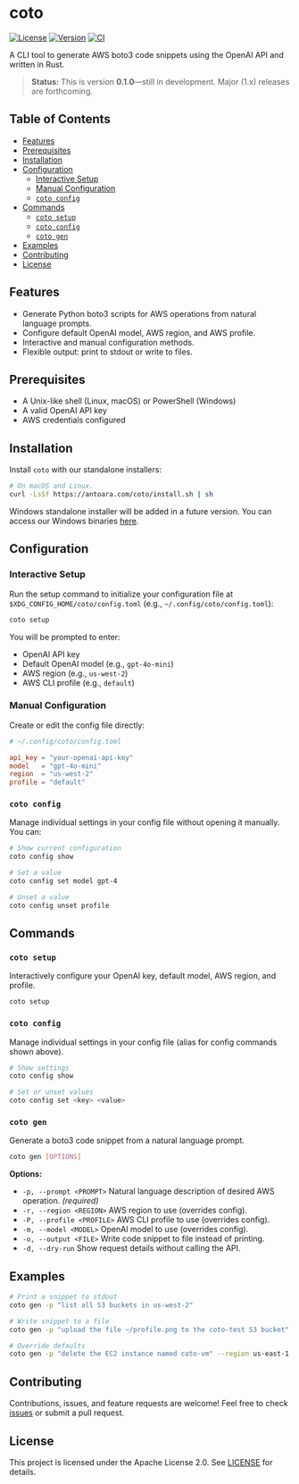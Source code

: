 # coto

[![License](https://img.shields.io/badge/license-Apache_2.0-blue.svg)](LICENSE)
[![Version](https://img.shields.io/github/v/release/arandito/coto)](https://github.com/arandito/coto/releases)
[![CI](https://github.com/arandito/coto/actions/workflows/build.yml/badge.svg)](https://github.com/arandito/coto/actions)

A CLI tool to generate AWS boto3 code snippets using the OpenAI API and written in Rust.

> **Status:** This is version **0.1.0**—still in development. Major (1.x) releases are forthcoming.

## Table of Contents

- [Features](#features)
- [Prerequisites](#prerequisites)
- [Installation](#installation)
- [Configuration](#configuration)
  - [Interactive Setup](#interactive-setup)
  - [Manual Configuration](#manual-configuration)
  - [`coto config`](#coto-config)
- [Commands](#commands)
  - [`coto setup`](#coto-setup)
  - [`coto config`](#coto-config)
  - [`coto gen`](#coto-gen)
- [Examples](#examples)
- [Contributing](#contributing)
- [License](#license)

## Features

- Generate Python boto3 scripts for AWS operations from natural language prompts.
- Configure default OpenAI model, AWS region, and AWS profile.
- Interactive and manual configuration methods.
- Flexible output: print to stdout or write to files.

## Prerequisites

- A Unix-like shell (Linux, macOS) or PowerShell (Windows)
- A valid OpenAI API key
- AWS credentials configured

## Installation

Install `coto` with our standalone installers:

```bash
# On macOS and Linux.
curl -LsSf https://antoara.com/coto/install.sh | sh
```

Windows standalone installer will be added in a future version. You can access our Windows binaries [here](https://github.com/arandito/coto/releases).

## Configuration

### Interactive Setup

Run the setup command to initialize your configuration file at `$XDG_CONFIG_HOME/coto/config.toml` (e.g., `~/.config/coto/config.toml`):

```bash
coto setup
```

You will be prompted to enter:

- OpenAI API key
- Default OpenAI model (e.g., `gpt-4o-mini`)
- AWS region (e.g., `us-west-2`)
- AWS CLI profile (e.g., `default`)

### Manual Configuration

Create or edit the config file directly:

```toml
# ~/.config/coto/config.toml

api_key = "your-openai-api-key"
model   = "gpt-4o-mini"
region  = "us-west-2"
profile = "default"
```

### `coto config`

Manage individual settings in your config file without opening it manually. You can:

```bash
# Show current configuration
coto config show

# Set a value
coto config set model gpt-4

# Unset a value
coto config unset profile
```

## Commands

### `coto setup`

Interactively configure your OpenAI key, default model, AWS region, and profile.

```bash
coto setup
```

### `coto config`

Manage individual settings in your config file (alias for config commands shown above).

```bash
# Show settings
coto config show

# Set or unset values
coto config set <key> <value>
```

### `coto gen`

Generate a boto3 code snippet from a natural language prompt.

```bash
coto gen [OPTIONS]
```

**Options:**

- `-p, --prompt <PROMPT>` Natural language description of desired AWS operation. _(required)_
- `-r, --region <REGION>` AWS region to use (overrides config).
- `-P, --profile <PROFILE>` AWS CLI profile to use (overrides config).
- `-m, --model <MODEL>` OpenAI model to use (overrides config).
- `-o, --output <FILE>` Write code snippet to file instead of printing.
- `-d, --dry-run` Show request details without calling the API.

## Examples

```bash
# Print a snippet to stdout
coto gen -p "list all S3 buckets in us-west-2"

# Write snippet to a file
coto gen -p "upload the file ~/profile.png to the coto-test S3 bucket" -o upload.py

# Override defaults
coto gen -p "delete the EC2 instance named coto-vm" --region us-east-1 --profile myprofile
```

## Contributing

Contributions, issues, and feature requests are welcome!
Feel free to check [issues](https://github.com/arandito/coto/issues) or submit a pull request.

## License

This project is licensed under the Apache License 2.0. See [LICENSE](LICENSE) for details.
